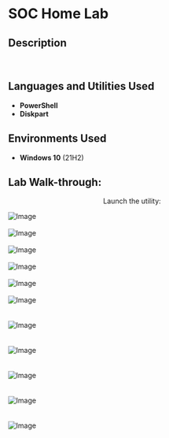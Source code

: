 <h1>SOC Home Lab</h1>



<h2>Description</h2>

<br />


<h2>Languages and Utilities Used</h2>

- <b>PowerShell</b> 
- <b>Diskpart</b>

<h2>Environments Used </h2>

- <b>Windows 10</b> (21H2)

<h2>Lab Walk-through:</h2>

<p align="center">
Launch the utility: <br/>

![Image](https://github.com/user-attachments/assets/98ded820-1d44-47de-8674-4a217b861e20)
<br />
<br />
![Image](https://github.com/user-attachments/assets/08c4ee2c-7f86-43bb-8719-f1b87f8839a2)
<br />
<br />
![Image](https://github.com/user-attachments/assets/bc752db1-3de5-482a-96f0-427258c9bb4a)
<br />
<br />
![Image](https://github.com/user-attachments/assets/6a370436-8af2-41bc-a38a-636ec4acb7f3)
<br />
<br />
![Image](https://github.com/user-attachments/assets/46886adf-bd2c-4fbf-a6c7-9ca9e08d4dd7)
<br />
<br />
![Image](https://github.com/user-attachments/assets/98526ea1-c775-4ca0-8f1a-3d6fc024ca5b)
<br />  
<br />
![Image](https://github.com/user-attachments/assets/d68b270c-68be-42a5-afa6-9fd7853d09aa)
<br />  
<br />
![Image](https://github.com/user-attachments/assets/28b16642-8a9a-45e6-bd48-8ccf1935de48)
<br />  
<br />
![Image](https://github.com/user-attachments/assets/860c9f1d-faff-46c4-b75f-d7f7f2348c60)
<br />  
<br />
![Image](https://github.com/user-attachments/assets/77f5197a-bee2-4982-9073-abf3987b49f7)
<br />  
<br />
![Image](https://github.com/user-attachments/assets/9193058f-47be-4a45-b7fa-de1b2da60b52)
<br />  
<br />

  <!--
 ```diff
- text in red
+ text in green
! text in orange
# text in gray
@@ text in purple (and bold)@@
```
--!>
